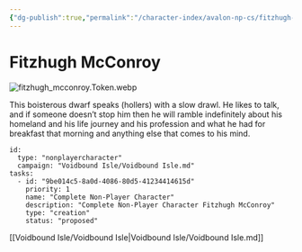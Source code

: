 ```yaml
---
{"dg-publish":true,"permalink":"/character-index/avalon-np-cs/fitzhugh-mc-conroy/","title":"Fitzhugh McConroy","tags":["JournalEntryPage"]}
---
```






# Fitzhugh McConroy
![fitzhugh_mcconroy.Token.webp](/img/user/Voidbound%20token%20images/fitzhugh_mcconroy.Token.webp)

This boisterous dwarf speaks (hollers) with a slow drawl. He likes to talk, and if someone doesn’t stop him then he will ramble indefinitely about his homeland and his life journey and his profession and what he had for breakfast that morning and anything else that comes to his mind.

```RpgManager4
id: 
  type: "nonplayercharacter"
  campaign: "Voidbound Isle/Voidbound Isle.md"
tasks: 
  - id: "9be014c5-8a0d-4086-80d5-41234414615d"
    priority: 1
    name: "Complete Non-Player Character"
    description: "Complete Non-Player Character Fitzhugh McConroy"
    type: "creation"
    status: "proposed"
```
[[Voidbound Isle/Voidbound Isle\|Voidbound Isle/Voidbound Isle.md]]